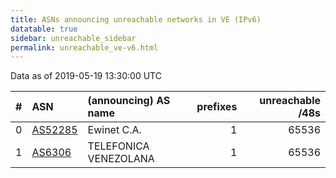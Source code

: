 ```yaml
---
title: ASNs announcing unreachable networks in VE (IPv6)
datatable: true
sidebar: unreachable_sidebar
permalink: unreachable_ve-v6.html
---
```


Data as of 2019-05-19 13:30:00 UTC


<div class="datatable-begin"></div>

|   # | ASN                                    | (announcing) AS name   |   prefixes |   unreachable /48s |
|----:|:---------------------------------------|:-----------------------|-----------:|-------------------:|
|   0 | [AS52285](unreachable_AS52285-v6.html) | Ewinet C.A.            |          1 |              65536 |
|   1 | [AS6306](unreachable_AS6306-v6.html)   | TELEFONICA VENEZOLANA  |          1 |              65536 |

<div class="datatable-end"></div>
